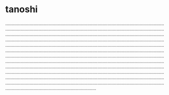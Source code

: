 # tanoshi

.......................................................................................................................................................................................................................................................................................................................................................................................................................................................................................................................................................................................................................................................................................................................................................................................................................................................................................................................................................................................................................................................................................................................................................................................................................................................................................................................................................................................................................................................................................................................................................................................................................